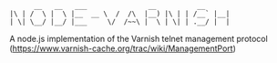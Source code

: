 ```
      __   __   ___               __          __
|\ | /  \ |  \ |__  __ \  /  /\  |__) |\ | | /__` |__|
| \| \__/ |__/ |___     \/  /~~\ |  \ | \| | .__/ |  |
```

A node.js implementation of the Varnish telnet management protocol (https://www.varnish-cache.org/trac/wiki/ManagementPort)

